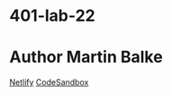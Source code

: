 # 401-lab-22

# Author Martin Balke

[Netlify](https://csb-j7l8g.netlify.com/)
[CodeSandbox](https://codesandbox.io/s/401-lab-22-j7l8g?fontsize=14&hidenavigation=1&theme=dark)
